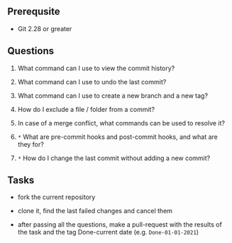 ## Prerequsite

* Git 2.28 or greater

## Questions

1. What command can I use to view the commit history?

1. What command can I use to undo the last commit?

1. What command can I use to create a new branch and a new tag?

1. How do I exclude a file / folder from a commit?

1. In case of a merge conflict, what commands can be used to resolve it?

1. `*` What are pre-commit hooks and post-commit hooks, and what are they for?

1. `*` How do I change the last commit without adding a new commit?

## Tasks

* fork the current repository

* clone it, find the last failed changes and cancel them

* after passing all the questions, make a pull-request with the results of the task and the tag Done-current date (e.g. `Done-01-01-2021`)
